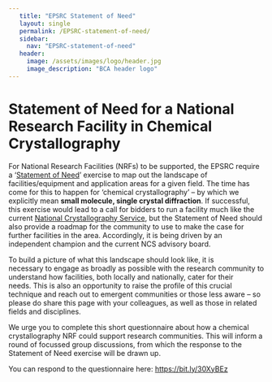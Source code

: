 ```yaml
---
   title: "EPSRC Statement of Need"
   layout: single
   permalink: /EPSRC-statement-of-need/
   sidebar:
     nav: "EPSRC-statement-of-need"
   header:
     image: /assets/images/logo/header.jpg
     image_description: "BCA header logo"
---
```


# Statement of Need for a National Research Facility in Chemical Crystallography

For National Research Facilities (NRFs) to be supported, the EPSRC require a ‘[Statement of Need](https://epsrc.ukri.org/funding/calls/call-for-statements-of-need-for-national-research-facilities/)’ exercise to map out the landscape of facilities/equipment and application areas for a given field. 
The time has come for this to happen for ‘chemical crystallography’ – by which we explicitly mean **small molecule, single crystal diffraction**. If successful, this exercise would lead to a call for bidders to run a facility much like the current [National Crystallography Service](www.ncs.ac.uk), but the Statement of Need should also provide a roadmap for the community to use to make the case for further facilities in the area. Accordingly, it is being driven by an independent champion and the current NCS advisory board.   

To build a picture of what this landscape should look like, it is necessary to engage as broadly as possible with the research community to understand how facilities, both locally and nationally, cater for their needs. This is also an opportunity to raise the profile of this crucial technique and reach out to emergent communities or those less aware – so please do share this page with your colleagues, as well as those in related fields and disciplines.  

We urge you to complete this short questionnaire about how a chemical crystallography NRF could support research communities. 
This will inform a round of focussed group discussions, from which the response to the Statement of Need exercise will be drawn up.        

You can respond to the questionnaire here: https://bit.ly/30XyBEz 
